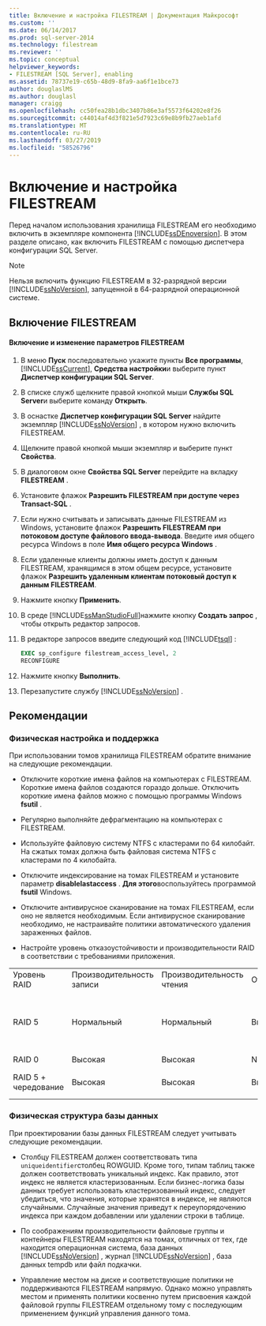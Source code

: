 ```yaml
---
title: Включение и настройка FILESTREAM | Документация Майкрософт
ms.custom: ''
ms.date: 06/14/2017
ms.prod: sql-server-2014
ms.technology: filestream
ms.reviewer: ''
ms.topic: conceptual
helpviewer_keywords:
- FILESTREAM [SQL Server], enabling
ms.assetid: 78737e19-c65b-48d9-8fa9-aa6f1e1bce73
author: douglaslMS
ms.author: douglasl
manager: craigg
ms.openlocfilehash: cc50fea28b1dbc3407b86e3af5573f64202e8f26
ms.sourcegitcommit: c44014af4d3f821e5d7923c69e8b9fb27aeb1afd
ms.translationtype: MT
ms.contentlocale: ru-RU
ms.lasthandoff: 03/27/2019
ms.locfileid: "58526796"
---
```

# <a name="enable-and-configure-filestream"></a>Включение и настройка FILESTREAM
  Перед началом использования хранилища FILESTREAM его необходимо включить в экземпляре компонента [!INCLUDE[ssDEnoversion](../../includes/ssdenoversion-md.md)]. В этом разделе описано, как включить FILESTREAM с помощью диспетчера конфигурации SQL Server.  
  
> [!NOTE]  
>  Нельзя включить функцию FILESTREAM в 32-разрядной версии [!INCLUDE[ssNoVersion](../../includes/ssnoversion-md.md)], запущенной в 64-разрядной операционной системе.  
  
##  <a name="enabling"></a> Включение FILESTREAM  
  
#### <a name="to-enable-and-change-filestream-settings"></a>Включение и изменение параметров FILESTREAM  
  
1.  В меню **Пуск** последовательно укажите пункты **Все программы**, [!INCLUDE[ssCurrent](../../includes/sscurrent-md.md)], **Средства настройки**и выберите пункт **Диспетчер конфигурации SQL Server**.  
  
2.  В списке служб щелкните правой кнопкой мыши **Службы SQL Server**и выберите команду **Открыть**.  
  
3.  В оснастке **Диспетчер конфигурации SQL Server** найдите экземпляр [!INCLUDE[ssNoVersion](../../includes/ssnoversion-md.md)] , в котором нужно включить FILESTREAM.  
  
4.  Щелкните правой кнопкой мыши экземпляр и выберите пункт **Свойства**.  
  
5.  В диалоговом окне **Свойства SQL Server** перейдите на вкладку **FILESTREAM** .  
  
6.  Установите флажок **Разрешить FILESTREAM при доступе через Transact-SQL** .  
  
7.  Если нужно считывать и записывать данные FILESTREAM из Windows, установите флажок **Разрешить FILESTREAM при потоковом доступе файлового ввода-вывода**. Введите имя общего ресурса Windows в поле **Имя общего ресурса Windows** .  
  
8.  Если удаленные клиенты должны иметь доступ к данным FILESTREAM, хранящимся в этом общем ресурсе, установите флажок **Разрешить удаленным клиентам потоковый доступ к данным FILESTREAM**.  
  
9. Нажмите кнопку **Применить**.  
  
10. В среде [!INCLUDE[ssManStudioFull](../../includes/ssmanstudiofull-md.md)]нажмите кнопку **Создать запрос** , чтобы открыть редактор запросов.  
  
11. В редакторе запросов введите следующий код [!INCLUDE[tsql](../../includes/tsql-md.md)] :  
  
    ```sql  
    EXEC sp_configure filestream_access_level, 2  
    RECONFIGURE  
    ```  
  
12. Нажмите кнопку **Выполнить**.  
  
13. Перезапустите службу [!INCLUDE[ssNoVersion](../../includes/ssnoversion-md.md)] .  
  

  
##  <a name="best"></a> Рекомендации  
  
###  <a name="config"></a> Физическая настройка и поддержка  
 При использовании томов хранилища FILESTREAM обратите внимание на следующие рекомендации.  
  
-   Отключите короткие имена файлов на компьютерах с FILESTREAM. Короткие имена файлов создаются гораздо дольше. Отключить короткие имена файлов можно с помощью программы Windows **fsutil** .  
  
-   Регулярно выполняйте дефрагментацию на компьютерах с FILESTREAM.  
  
-   Используйте файловую систему NTFS с кластерами по 64 килобайт. На сжатых томах должна быть файловая система NTFS с кластерами по 4 килобайта.  
  
-   Отключите индексирование на томах FILESTREAM и установите параметр **disablelastaccess** . **Для этого**воспользуйтесь программой **fsutil** Windows.  
  
-   Отключите антивирусное сканирование на томах FILESTREAM, если оно не является необходимым. Если антивирусное сканирование необходимо, не настраивайте политики автоматического удаления зараженных файлов.  
  
-   Настройте уровень отказоустойчивости и производительности RAID в соответствии с требованиями приложения.  
  
||||||  
|-|-|-|-|-|  
|Уровень RAID|Производительность записи|Производительность чтения|Отказоустойчивость|Примечания|  
|RAID 5|Нормальный|Нормальный|Высокая|Производительность лучше, чем у диска или JBOD, но хуже, чем у RAID 0 или RAID 5 с чередованием.|  
|RAID 0|Высокая|Высокая|None||  
|RAID 5 + чередование|Высокая|Высокая|Высокая|Самый дорогостоящий вариант.|  
  

  
###  <a name="database"></a> Физическая структура базы данных  
 При проектировании базы данных FILESTREAM следует учитывать следующие рекомендации.  
  
-   Столбцу FILESTREAM должен соответствовать типа `uniqueidentifier`столбец ROWGUID. Кроме того, типам таблиц также должен соответствовать уникальный индекс. Как правило, этот индекс не является кластеризованным. Если бизнес-логика базы данных требует использовать кластеризованный индекс, следует убедиться, что значения, которые хранятся в индексе, не являются случайными. Случайные значения приведут к переупорядочению индекса при каждом добавлении или удалении строки в таблице.  
  
-   По соображениям производительности файловые группы и контейнеры FILESTREAM находятся на томах, отличных от тех, где находится операционная система, база данных [!INCLUDE[ssNoVersion](../../includes/ssnoversion-md.md)] , журнал [!INCLUDE[ssNoVersion](../../includes/ssnoversion-md.md)] , база данных tempdb или файл подкачки.  
  
-   Управление местом на диске и соответствующие политики не поддерживаются FILESTREAM напрямую. Однако можно управлять местом и применять политики косвенно путем присвоения каждой файловой группы FILESTREAM отдельному тому с последующим применением функций управления данного тома.  
  
  
